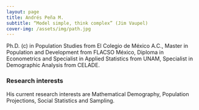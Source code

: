 ```yaml
---
layout: page
title: Andrés Peña M.
subtitle: “Model simple, think complex” (Jim Vaupel)
cover-img: /assets/img/path.jpg
---
```


Ph.D. (c) in Population Studies from El Colegio de México A.C., Master in Population and Development from FLACSO México, Diploma in Econometrics and Specialist in Applied Statistics from UNAM, Specialist in Demographic Analysis from CELADE. 


### Research interests

His current research interests are Mathematical Demography, Population Projections, Social Statistics and Sampling.
